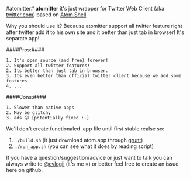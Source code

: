 
#atomitter#
**atomitter** it's just wrapper for Twitter Web Client (aka [twitter.com](https://twitter.com)) based on [Atom Shell](https://github.com/atom/atom-shell)

Why you should use it? Because atomitter support all twitter feature right after twitter add it to his own site and it better than just tab in browser! It's separate app!

####Pros:####

	1. It's open source (and free) forever!
	2. Support all twitter features!
	2. Its better than just tab in browser.
	3. Its even better than official twitter client because we add some features
	4. ...

####Cons:####

	1. Slower than native apps
	2. May be glitchy
	3. ads 😐 [potentially fixed :-]

We'll don't create functionaled .app file until first stable realse so:

1. `./build.sh` (it just download atom.app through [grunt](https://github.com/atom/grunt-download-atom-shell))
2. `./run_app.sh` (you can see what it does by reading script)

If you have a question/suggestion/advice or just want to talk you can always write to [@evlogii](https://twitter.com/evlogii) (it's me =) or better feel free to create an issue here on github.
